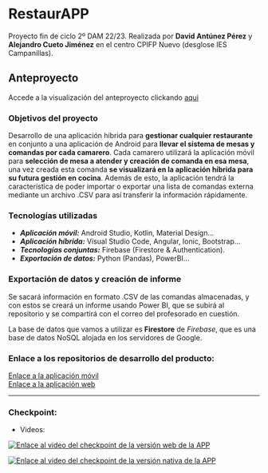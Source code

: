 # RestaurAPP
Proyecto fin de ciclo 2º DAM 22/23. Realizada por **David Antúnez Pérez** y **Alejandro Cueto Jiménez** en el centro CPIFP Nuevo (desglose IES Campanillas). 

## Anteproyecto
Accede a la visualización del anteproyecto clickando [aqui](https://www.figma.com/file/IIVMRnLciNdoQQMvuoZ7WZ/RESTAURAPP?node-id=0%3A1&t=nI2fP7qeKqmjAEt1-1)

### Objetivos del proyecto
Desarrollo de una aplicación híbrida para **gestionar cualquier restaurante** en conjunto a una aplicación de Android para **llevar el sistema de mesas y comandas por cada camarero**. Cada camarero utilizará la aplicación móvil para **selección de mesa a atender y creación de comanda en esa mesa**, una vez creada esta comanda **se visualizará en la aplicación híbrida para su futura gestión en cocina**. Además de esto, la aplicación tendrá la característica de poder importar o exportar una lista de comandas externa mediante un archivo .CSV para así transferir la información rápidamente.

### Tecnologías utilizadas
- ***Aplicación móvil:*** Android Studio, Kotlin, Material Design...
- ***Aplicación híbrida:*** Visual Studio Code, Angular, Ionic, Bootstrap...
- ***Tecnologías conjuntas:*** Firebase (Firestore & Authentication).
- ***Exportación de datos:*** Python (Pandas), PowerBI...

### Exportación de datos y creación de informe
Se sacará información en formato .CSV de las comandas almacenadas, y con estos se creará un informe usando Power BI, que se subirá al repositorio y se compartirá con el correo del profesorado en cuestión.

La base de datos que vamos a utilizar es **Firestore** de *Firebase*, que es una base de datos NoSQL alojada en los servidores de Google.

### Enlace a los repositorios de desarrollo del producto:
[Enlace a la aplicación móvil](https://github.com/DavidAntunezPerez/RestaurAPP_Android) 
<br />
[Enlace a la aplicación web](https://github.com/AleCueto/restauraap)

------
### Checkpoint:
- Videos:

[![Enlace al video del checkpoint de la versión web de la APP](https://img.youtube.com/vi/qk3atJxrR8Q/0.jpg)](https://youtu.be/qk3atJxrR8Q)

[![Enlace al video del checkpoint de la versión nativa de la APP](https://img.youtube.com/vi/TglliNpZSkU/0.jpg)](https://youtu.be/TglliNpZSkU)

